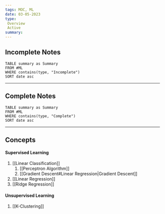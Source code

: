 ```yaml
---
tags: MOC, ML
date: 03-05-2023
type: 
 Overview
 Active
summary: 
---
```

## Incomplete Notes
```dataview
TABLE summary as Summary
FROM #ML
WHERE contains(type, "Incomplete")
SORT date asc
```

---

## Complete Notes

```dataview
TABLE summary as Summary
FROM #ML
WHERE contains(type, "Complete")
SORT date asc
```

---

## Concepts

#### Supervised Learning
1. [[Linear Classification]]
	1. [[Perceptron Algorithm]]
	2. [[Gradient Descent#Linear Regression|Gradient Descent]]
2. [[Linear Regression]]
3. [[Ridge Regression]]

#### Unsupervised Learning
1. [[K-Clustering]]
